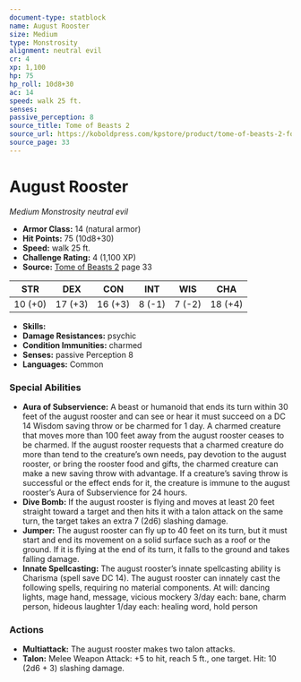 ```yaml
---
document-type: statblock
name: August Rooster
size: Medium
type: Monstrosity
alignment: neutral evil
cr: 4
xp: 1,100
hp: 75
hp_roll: 10d8+30
ac: 14
speed: walk 25 ft.
senses: 
passive_perception: 8
source_title: Tome of Beasts 2
source_url: https://koboldpress.com/kpstore/product/tome-of-beasts-2-for-5th-edition
source_page: 33
---
```


# August Rooster

*Medium* *Monstrosity* *neutral evil*

- **Armor Class:** 14 (natural armor)
- **Hit Points:** 75 (10d8+30)
- **Speed:** walk 25 ft.
- **Challenge Rating:** 4 (1,100 XP)
- **Source:** [Tome of Beasts 2](https://koboldpress.com/kpstore/product/tome-of-beasts-2-for-5th-edition) page 33

| STR | DEX | CON | INT | WIS | CHA |
| --- | --- | --- | --- | --- | --- |
| 10 (+0) | 17 (+3) | 16 (+3) | 8 (-1) | 7 (-2) | 18 (+4) |

- **Skills:** 
- **Damage Resistances:** psychic
- **Condition Immunities:** charmed
- **Senses:** passive Perception 8
- **Languages:** Common

### Special Abilities

- **Aura of Subservience:** A beast or humanoid that ends its turn within 30 feet of the august rooster and can see or hear it must succeed on a DC 14 Wisdom saving throw or be charmed for 1 day. A charmed creature that moves more than 100 feet away from the august rooster ceases to be charmed. If the august rooster requests that a charmed creature do more than tend to the creature’s own needs, pay devotion to the august rooster, or bring the rooster food and gifts, the charmed creature can make a new saving throw with advantage. If a creature’s saving throw is successful or the effect ends for it, the creature is immune to the august rooster’s Aura of Subservience for 24 hours.
- **Dive Bomb:** If the august rooster is flying and moves at least 20 feet straight toward a target and then hits it with a talon attack on the same turn, the target takes an extra 7 (2d6) slashing damage.
- **Jumper:** The august rooster can fly up to 40 feet on its turn, but it must start and end its movement on a solid surface such as a roof or the ground. If it is flying at the end of its turn, it falls to the ground and takes falling damage.
- **Innate Spellcasting:** The august rooster’s innate spellcasting ability is Charisma (spell save DC 14). The august rooster can innately cast the following spells, requiring no material components.
At will: dancing lights, mage hand, message, vicious mockery
3/day each: bane, charm person, hideous laughter
1/day each: healing word, hold person

### Actions

- **Multiattack:** The august rooster makes two talon attacks.
- **Talon:** Melee Weapon Attack: +5 to hit, reach 5 ft., one target. Hit: 10 (2d6 + 3) slashing damage.
